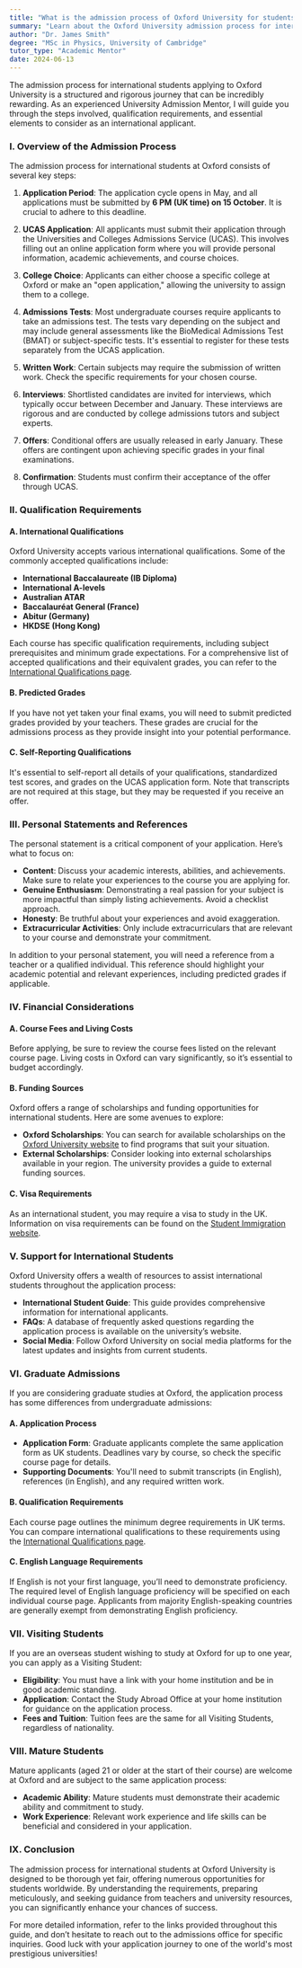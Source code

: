 ```yaml
---
title: "What is the admission process of Oxford University for students of foreign citizens?"
summary: "Learn about the Oxford University admission process for international students, including key steps, deadlines, and qualification requirements."
author: "Dr. James Smith"
degree: "MSc in Physics, University of Cambridge"
tutor_type: "Academic Mentor"
date: 2024-06-13
---
```


The admission process for international students applying to Oxford University is a structured and rigorous journey that can be incredibly rewarding. As an experienced University Admission Mentor, I will guide you through the steps involved, qualification requirements, and essential elements to consider as an international applicant. 

### I. Overview of the Admission Process

The admission process for international students at Oxford consists of several key steps:

1. **Application Period**: The application cycle opens in May, and all applications must be submitted by **6 PM (UK time) on 15 October**. It is crucial to adhere to this deadline.

2. **UCAS Application**: All applicants must submit their application through the Universities and Colleges Admissions Service (UCAS). This involves filling out an online application form where you will provide personal information, academic achievements, and course choices.

3. **College Choice**: Applicants can either choose a specific college at Oxford or make an "open application," allowing the university to assign them to a college.

4. **Admissions Tests**: Most undergraduate courses require applicants to take an admissions test. The tests vary depending on the subject and may include general assessments like the BioMedical Admissions Test (BMAT) or subject-specific tests. It's essential to register for these tests separately from the UCAS application.

5. **Written Work**: Certain subjects may require the submission of written work. Check the specific requirements for your chosen course.

6. **Interviews**: Shortlisted candidates are invited for interviews, which typically occur between December and January. These interviews are rigorous and are conducted by college admissions tutors and subject experts.

7. **Offers**: Conditional offers are usually released in early January. These offers are contingent upon achieving specific grades in your final examinations.

8. **Confirmation**: Students must confirm their acceptance of the offer through UCAS.

### II. Qualification Requirements

#### A. International Qualifications

Oxford University accepts various international qualifications. Some of the commonly accepted qualifications include:

- **International Baccalaureate (IB Diploma)**
- **International A-levels**
- **Australian ATAR**
- **Baccalauréat General (France)**
- **Abitur (Germany)**
- **HKDSE (Hong Kong)**

Each course has specific qualification requirements, including subject prerequisites and minimum grade expectations. For a comprehensive list of accepted qualifications and their equivalent grades, you can refer to the [International Qualifications page](https://www.ox.ac.uk/admissions/undergraduate/applying-to-oxford/for-international-students/international-qualifications).

#### B. Predicted Grades

If you have not yet taken your final exams, you will need to submit predicted grades provided by your teachers. These grades are crucial for the admissions process as they provide insight into your potential performance.

#### C. Self-Reporting Qualifications

It's essential to self-report all details of your qualifications, standardized test scores, and grades on the UCAS application form. Note that transcripts are not required at this stage, but they may be requested if you receive an offer.

### III. Personal Statements and References

The personal statement is a critical component of your application. Here’s what to focus on:

- **Content**: Discuss your academic interests, abilities, and achievements. Make sure to relate your experiences to the course you are applying for.
- **Genuine Enthusiasm**: Demonstrating a real passion for your subject is more impactful than simply listing achievements. Avoid a checklist approach.
- **Honesty**: Be truthful about your experiences and avoid exaggeration.
- **Extracurricular Activities**: Only include extracurriculars that are relevant to your course and demonstrate your commitment.

In addition to your personal statement, you will need a reference from a teacher or a qualified individual. This reference should highlight your academic potential and relevant experiences, including predicted grades if applicable.

### IV. Financial Considerations

#### A. Course Fees and Living Costs

Before applying, be sure to review the course fees listed on the relevant course page. Living costs in Oxford can vary significantly, so it’s essential to budget accordingly.

#### B. Funding Sources

Oxford offers a range of scholarships and funding opportunities for international students. Here are some avenues to explore:

- **Oxford Scholarships**: You can search for available scholarships on the [Oxford University website](https://www.ox.ac.uk/admissions/undergraduate/fees-funding) to find programs that suit your situation.
- **External Scholarships**: Consider looking into external scholarships available in your region. The university provides a guide to external funding sources.

#### C. Visa Requirements

As an international student, you may require a visa to study in the UK. Information on visa requirements can be found on the [Student Immigration website](https://www.ox.ac.uk/students/visa).

### V. Support for International Students

Oxford University offers a wealth of resources to assist international students throughout the application process:

- **International Student Guide**: This guide provides comprehensive information for international applicants. 
- **FAQs**: A database of frequently asked questions regarding the application process is available on the university’s website.
- **Social Media**: Follow Oxford University on social media platforms for the latest updates and insights from current students.

### VI. Graduate Admissions

If you are considering graduate studies at Oxford, the application process has some differences from undergraduate admissions:

#### A. Application Process

- **Application Form**: Graduate applicants complete the same application form as UK students. Deadlines vary by course, so check the specific course page for details.
- **Supporting Documents**: You'll need to submit transcripts (in English), references (in English), and any required written work.

#### B. Qualification Requirements

Each course page outlines the minimum degree requirements in UK terms. You can compare international qualifications to these requirements using the [International Qualifications page](https://www.ox.ac.uk/admissions/graduate/international-applicants/advice-international-applicants).

#### C. English Language Requirements

If English is not your first language, you’ll need to demonstrate proficiency. The required level of English language proficiency will be specified on each individual course page. Applicants from majority English-speaking countries are generally exempt from demonstrating English proficiency.

### VII. Visiting Students

If you are an overseas student wishing to study at Oxford for up to one year, you can apply as a Visiting Student:

- **Eligibility**: You must have a link with your home institution and be in good academic standing.
- **Application**: Contact the Study Abroad Office at your home institution for guidance on the application process.
- **Fees and Tuition**: Tuition fees are the same for all Visiting Students, regardless of nationality.

### VIII. Mature Students

Mature applicants (aged 21 or older at the start of their course) are welcome at Oxford and are subject to the same application process:

- **Academic Ability**: Mature students must demonstrate their academic ability and commitment to study.
- **Work Experience**: Relevant work experience and life skills can be beneficial and considered in your application.

### IX. Conclusion

The admission process for international students at Oxford University is designed to be thorough yet fair, offering numerous opportunities for students worldwide. By understanding the requirements, preparing meticulously, and seeking guidance from teachers and university resources, you can significantly enhance your chances of success. 

For more detailed information, refer to the links provided throughout this guide, and don’t hesitate to reach out to the admissions office for specific inquiries. Good luck with your application journey to one of the world's most prestigious universities!
    